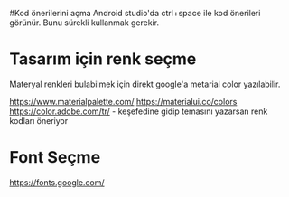 #Kod önerilerini açma
Android studio'da ctrl+space ile kod önerileri görünür. Bunu sürekli kullanmak gerekir.

# Tasarım için renk seçme
Materyal renkleri bulabilmek için direkt google'a metarial color yazılabilir.

https://www.materialpalette.com/
https://materialui.co/colors
https://color.adobe.com/tr/  - keşefedine gidip temasını yazarsan renk kodları öneriyor

# Font Seçme

https://fonts.google.com/
